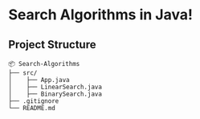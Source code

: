 # Search Algorithms in Java!
## Project Structure
```
📦 Search-Algorithms
├── src/
│    ├── App.java
│    ├── LinearSearch.java
│    ├── BinarySearch.java
├── .gitignore
└── README.md  
```

